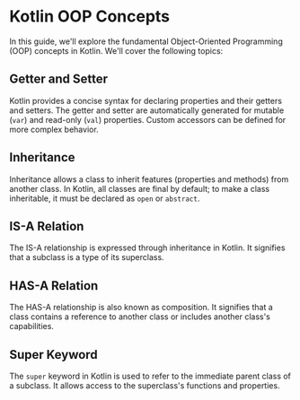 # Kotlin OOP Concepts

In this guide, we'll explore the fundamental Object-Oriented Programming (OOP) concepts in Kotlin. We'll cover the following topics:

## Getter and Setter
Kotlin provides a concise syntax for declaring properties and their getters and setters. The getter and setter are automatically generated for mutable (`var`) and read-only (`val`) properties. Custom accessors can be defined for more complex behavior.

## Inheritance
Inheritance allows a class to inherit features (properties and methods) from another class. In Kotlin, all classes are final by default; to make a class inheritable, it must be declared as `open` or `abstract`.

## IS-A Relation
The IS-A relationship is expressed through inheritance in Kotlin. It signifies that a subclass is a type of its superclass.

## HAS-A Relation
The HAS-A relationship is also known as composition. It signifies that a class contains a reference to another class or includes another class's capabilities.

## Super Keyword
The `super` keyword in Kotlin is used to refer to the immediate parent class of a subclass. It allows access to the superclass's functions and properties.

